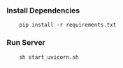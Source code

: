 ### Install Dependencies
```
    pip install -r requirements.txt
```
### Run Server 
```
    sh start_uvicorn.sh
```
